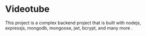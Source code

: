 # Videotube
This project is a complex backend project that is built with nodejs, expressjs, mongodb, mongoose, jwt, bcrypt, and many more .

